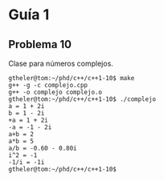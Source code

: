 # Guía 1

## Problema 10

Clase para números complejos.

```
gtheler@tom:~/phd/c++/c++1-10$ make
g++ -g -c complejo.cpp
g++ -o complejo complejo.o
gtheler@tom:~/phd/c++/c++1-10$ ./complejo 
a = 1 + 2i
b = 1 - 2i
+a = 1 + 2i
-a = -1 - 2i
a+b = 2
a*b = 5
a/b = -0.60 - 0.80i
i^2 = -1
-1/i = -1i
gtheler@tom:~/phd/c++/c++1-10$ 
```
